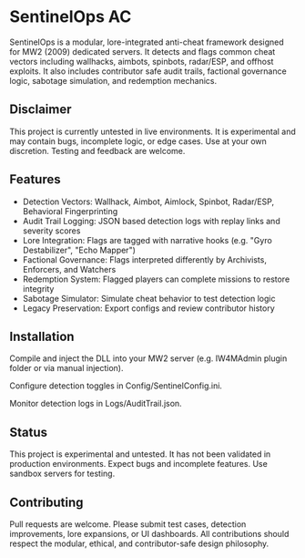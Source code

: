 # SentinelOps AC

SentinelOps is a modular, lore-integrated anti-cheat framework designed for MW2 (2009) dedicated servers. It detects and flags common cheat vectors including wallhacks, aimbots, spinbots, radar/ESP, and offhost exploits. It also includes contributor safe audit trails, factional governance logic, sabotage simulation, and redemption mechanics.

## Disclaimer

This project is currently untested in live environments. It is experimental and may contain bugs, incomplete logic, or edge cases. Use at your own discretion. Testing and feedback are welcome.

## Features

- Detection Vectors: Wallhack, Aimbot, Aimlock, Spinbot, Radar/ESP, Behavioral Fingerprinting
- Audit Trail Logging: JSON based detection logs with replay links and severity scores
- Lore Integration: Flags are tagged with narrative hooks (e.g. "Gyro Destabilizer", "Echo Mapper")
- Factional Governance: Flags interpreted differently by Archivists, Enforcers, and Watchers
- Redemption System: Flagged players can complete missions to restore integrity
- Sabotage Simulator: Simulate cheat behavior to test detection logic
- Legacy Preservation: Export configs and review contributor history

## Installation

Compile and inject the DLL into your MW2 server (e.g. IW4MAdmin plugin folder or via manual injection).

Configure detection toggles in Config/SentinelConfig.ini.

Monitor detection logs in Logs/AuditTrail.json.

## Status

This project is experimental and untested. It has not been validated in production environments. Expect bugs and incomplete features. Use sandbox servers for testing.

## Contributing

Pull requests are welcome. Please submit test cases, detection improvements, lore expansions, or UI dashboards. All contributions should respect the modular, ethical, and contributor-safe design philosophy.
